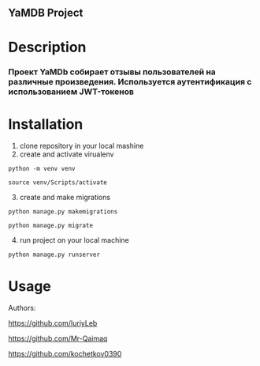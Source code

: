 ## YaMDB Project
# Description

### Проект YaMDb собирает отзывы пользователей на различные произведения. Используется аутентификация с использованием JWT-токенов

# Installation
1. clone repository in your local mashine
2. create and activate virualenv

`python -m venv venv`

`source venv/Scripts/activate`

3. create and make migrations

`python manage.py makemigrations`

`python manage.py migrate`

4. run project on your local machine

`python manage.py runserver`

# Usage

Authors:

https://github.com/IuriyLeb

https://github.com/Mr-Qaimaq

https://github.com/kochetkov0390
